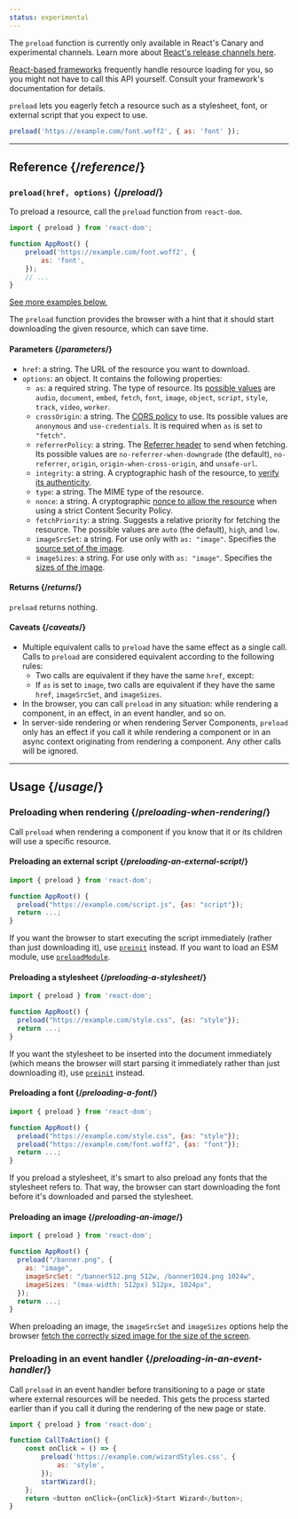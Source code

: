 ```yaml
---
status: experimental
---
```


<Canary>

The `preload` function is currently only available in React's Canary and experimental channels. Learn more about [React's release channels here](https://react.dev/community/versioning-policy#all-release-channels).

</Canary>

<Note>

[React-based frameworks](../../learn/start-a-new-react-project.md) frequently handle resource loading for you, so you might not have to call this API yourself. Consult your framework's documentation for details.

</Note>

<Intro>

`preload` lets you eagerly fetch a resource such as a stylesheet, font, or external script that you expect to use.

```js
preload('https://example.com/font.woff2', { as: 'font' });
```

</Intro>

<InlineToc />

---

## Reference {/_reference_/}

### `preload(href, options)` {/_preload_/}

To preload a resource, call the `preload` function from `react-dom`.

```js
import { preload } from 'react-dom';

function AppRoot() {
    preload('https://example.com/font.woff2', {
        as: 'font',
    });
    // ...
}
```

[See more examples below.](#usage)

The `preload` function provides the browser with a hint that it should start downloading the given resource, which can save time.

#### Parameters {/_parameters_/}

-   `href`: a string. The URL of the resource you want to download.
-   `options`: an object. It contains the following properties:
    -   `as`: a required string. The type of resource. Its [possible values](https://developer.mozilla.org/en-US/docs/Web/HTML/Element/link#as) are `audio`, `document`, `embed`, `fetch`, `font`, `image`, `object`, `script`, `style`, `track`, `video`, `worker`.
    -   `crossOrigin`: a string. The [CORS policy](https://developer.mozilla.org/en-US/docs/Web/HTML/Attributes/crossorigin) to use. Its possible values are `anonymous` and `use-credentials`. It is required when `as` is set to `"fetch"`.
    -   `referrerPolicy`: a string. The [Referrer header](https://developer.mozilla.org/en-US/docs/Web/HTML/Element/link#referrerpolicy) to send when fetching. Its possible values are `no-referrer-when-downgrade` (the default), `no-referrer`, `origin`, `origin-when-cross-origin`, and `unsafe-url`.
    -   `integrity`: a string. A cryptographic hash of the resource, to [verify its authenticity](https://developer.mozilla.org/en-US/docs/Web/Security/Subresource_Integrity).
    -   `type`: a string. The MIME type of the resource.
    -   `nonce`: a string. A cryptographic [nonce to allow the resource](https://developer.mozilla.org/en-US/docs/Web/HTML/Global_attributes/nonce) when using a strict Content Security Policy.
    -   `fetchPriority`: a string. Suggests a relative priority for fetching the resource. The possible values are `auto` (the default), `high`, and `low`.
    -   `imageSrcSet`: a string. For use only with `as: "image"`. Specifies the [source set of the image](https://developer.mozilla.org/en-US/docs/Learn/HTML/Multimedia_and_embedding/Responsive_images).
    -   `imageSizes`: a string. For use only with `as: "image"`. Specifies the [sizes of the image](https://developer.mozilla.org/en-US/docs/Learn/HTML/Multimedia_and_embedding/Responsive_images).

#### Returns {/_returns_/}

`preload` returns nothing.

#### Caveats {/_caveats_/}

-   Multiple equivalent calls to `preload` have the same effect as a single call. Calls to `preload` are considered equivalent according to the following rules:
    -   Two calls are equivalent if they have the same `href`, except:
    -   If `as` is set to `image`, two calls are equivalent if they have the same `href`, `imageSrcSet`, and `imageSizes`.
-   In the browser, you can call `preload` in any situation: while rendering a component, in an effect, in an event handler, and so on.
-   In server-side rendering or when rendering Server Components, `preload` only has an effect if you call it while rendering a component or in an async context originating from rendering a component. Any other calls will be ignored.

---

## Usage {/_usage_/}

### Preloading when rendering {/_preloading-when-rendering_/}

Call `preload` when rendering a component if you know that it or its children will use a specific resource.

<Recipes titleText="Examples of preloading">

#### Preloading an external script {/_preloading-an-external-script_/}

```js
import { preload } from 'react-dom';

function AppRoot() {
  preload("https://example.com/script.js", {as: "script"});
  return ...;
}
```

If you want the browser to start executing the script immediately (rather than just downloading it), use [`preinit`](./preinit.md) instead. If you want to load an ESM module, use [`preloadModule`](./preloadModule.md).

<Solution />

#### Preloading a stylesheet {/_preloading-a-stylesheet_/}

```js
import { preload } from 'react-dom';

function AppRoot() {
  preload("https://example.com/style.css", {as: "style"});
  return ...;
}
```

If you want the stylesheet to be inserted into the document immediately (which means the browser will start parsing it immediately rather than just downloading it), use [`preinit`](./preinit.md) instead.

<Solution />

#### Preloading a font {/_preloading-a-font_/}

```js
import { preload } from 'react-dom';

function AppRoot() {
  preload("https://example.com/style.css", {as: "style"});
  preload("https://example.com/font.woff2", {as: "font"});
  return ...;
}
```

If you preload a stylesheet, it's smart to also preload any fonts that the stylesheet refers to. That way, the browser can start downloading the font before it's downloaded and parsed the stylesheet.

<Solution />

#### Preloading an image {/_preloading-an-image_/}

```js
import { preload } from 'react-dom';

function AppRoot() {
  preload("/banner.png", {
    as: "image",
    imageSrcSet: "/banner512.png 512w, /banner1024.png 1024w",
    imageSizes: "(max-width: 512px) 512px, 1024px",
  });
  return ...;
}
```

When preloading an image, the `imageSrcSet` and `imageSizes` options help the browser [fetch the correctly sized image for the size of the screen](https://developer.mozilla.org/en-US/docs/Learn/HTML/Multimedia_and_embedding/Responsive_images).

<Solution />

</Recipes>

### Preloading in an event handler {/_preloading-in-an-event-handler_/}

Call `preload` in an event handler before transitioning to a page or state where external resources will be needed. This gets the process started earlier than if you call it during the rendering of the new page or state.

```js
import { preload } from 'react-dom';

function CallToAction() {
    const onClick = () => {
        preload('https://example.com/wizardStyles.css', {
            as: 'style',
        });
        startWizard();
    };
    return <button onClick={onClick}>Start Wizard</button>;
}
```
